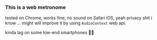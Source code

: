 ### This is a web metronome

tested on Chrome, works fine, no sound on Safari iOS, yeah privacy shit i know ... might will improve it by using `AudioContext` web api.

kinda lag on some low-end smartphones 🤷‍♂️
